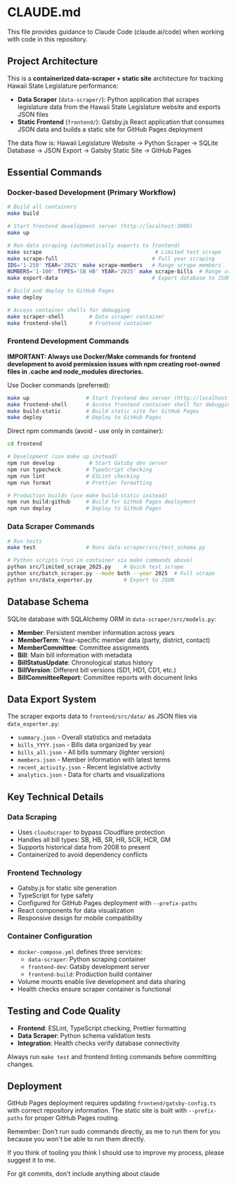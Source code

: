# CLAUDE.md

This file provides guidance to Claude Code (claude.ai/code) when working with code in this repository.

## Project Architecture

This is a **containerized data-scraper + static site** architecture for tracking Hawaii State Legislature performance:

- **Data Scraper** (`data-scraper/`): Python application that scrapes legislature data from the Hawaii State Legislature website and exports JSON files
- **Static Frontend** (`frontend/`): Gatsby.js React application that consumes JSON data and builds a static site for GitHub Pages deployment

The data flow is: Hawaii Legislature Website → Python Scraper → SQLite Database → JSON Export → Gatsby Static Site → GitHub Pages

## Essential Commands

### Docker-based Development (Primary Workflow)

```bash
# Build all containers
make build

# Start frontend development server (http://localhost:3000)
make up

# Run data scraping (automatically exports to frontend)
make scrape                                    # Limited test scrape
make scrape-full                              # Full year scraping  
IDS='1-250' YEAR='2025' make scrape-members   # Range scrape members
NUMBERS='1-100' TYPES='SB HB' YEAR='2025' make scrape-bills  # Range scrape bills
make export-data                              # Export database to JSON files for frontend

# Build and deploy to GitHub Pages
make deploy

# Access container shells for debugging
make scraper-shell        # Data scraper container
make frontend-shell       # Frontend container
```

### Frontend Development Commands

**IMPORTANT: Always use Docker/Make commands for frontend development to avoid permission issues with npm creating root-owned files in .cache and node_modules directories.**

Use Docker commands (preferred):
```bash
make up                  # Start frontend dev server (http://localhost:3000)
make frontend-shell      # Access frontend container shell for debugging
make build-static        # Build static site for GitHub Pages
make deploy              # Deploy to GitHub Pages
```

Direct npm commands (avoid - use only in container):
```bash
cd frontend

# Development (use make up instead)
npm run develop           # Start Gatsby dev server
npm run typecheck        # TypeScript checking
npm run lint             # ESLint checking
npm run format           # Prettier formatting

# Production builds (use make build-static instead)
npm run build:github     # Build for GitHub Pages deployment
npm run deploy           # Deploy to GitHub Pages
```

### Data Scraper Commands

```bash
# Run tests
make test                # Runs data-scraper/src/test_schema.py

# Python scripts (run in container via make commands above)
python src/limited_scrape_2025.py    # Quick test scrape
python src/batch_scraper.py --mode both --year 2025  # Full scrape
python src/data_exporter.py          # Export to JSON
```

## Database Schema

SQLite database with SQLAlchemy ORM in `data-scraper/src/models.py`:

- **Member**: Persistent member information across years
- **MemberTerm**: Year-specific member data (party, district, contact)
- **MemberCommittee**: Committee assignments
- **Bill**: Main bill information with metadata
- **BillStatusUpdate**: Chronological status history
- **BillVersion**: Different bill versions (SD1, HD1, CD1, etc.)
- **BillCommitteeReport**: Committee reports with document links

## Data Export System

The scraper exports data to `frontend/src/data/` as JSON files via `data_exporter.py`:

- `summary.json` - Overall statistics and metadata
- `bills_YYYY.json` - Bills data organized by year
- `bills_all.json` - All bills summary (lighter version)
- `members.json` - Member information with latest terms
- `recent_activity.json` - Recent legislative activity
- `analytics.json` - Data for charts and visualizations

## Key Technical Details

### Data Scraping
- Uses `cloudscraper` to bypass Cloudflare protection
- Handles all bill types: SB, HB, SR, HR, SCR, HCR, GM
- Supports historical data from 2008 to present
- Containerized to avoid dependency conflicts

### Frontend Technology
- Gatsby.js for static site generation
- TypeScript for type safety
- Configured for GitHub Pages deployment with `--prefix-paths`
- React components for data visualization
- Responsive design for mobile compatibility

### Container Configuration
- `docker-compose.yml` defines three services:
  - `data-scraper`: Python scraping container
  - `frontend-dev`: Gatsby development server
  - `frontend-build`: Production build container
- Volume mounts enable live development and data sharing
- Health checks ensure scraper container is functional

## Testing and Code Quality

- **Frontend**: ESLint, TypeScript checking, Prettier formatting
- **Data Scraper**: Python schema validation tests
- **Integration**: Health checks verify database connectivity

Always run `make test` and frontend linting commands before committing changes.

## Deployment

GitHub Pages deployment requires updating `frontend/gatsby-config.ts` with correct repository information. The static site is built with `--prefix-paths` for proper GitHub Pages routing.

Remember: Don't run sudo commands directly, as me to run them for you because you won't be able to run them directly.

If you think of tooling you think I should use to improve my process, please suggest it to me.

For git commits, don't include anything about claude
